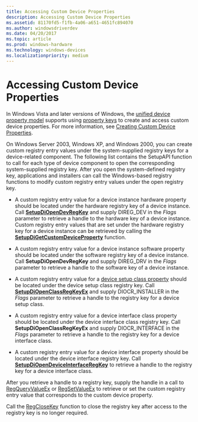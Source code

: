 ```yaml
---
title: Accessing Custom Device Properties
description: Accessing Custom Device Properties
ms.assetid: 81170fd5-f1fb-4a06-a651-4651fc894070
ms.author: windowsdriverdev
ms.date: 04/20/2017
ms.topic: article
ms.prod: windows-hardware
ms.technology: windows-devices
ms.localizationpriority: medium
---
```


# Accessing Custom Device Properties


In Windows Vista and later versions of Windows, the [unified device property model](unified-device-property-model--windows-vista-and-later-.md) supports using [property keys](property-keys.md) to create and access custom device properties. For more information, see [Creating Custom Device Properties](creating-custom-device-properties.md).

On Windows Server 2003, Windows XP, and Windows 2000, you can create custom registry entry values under the system-supplied registry keys for a device-related component. The following list contains the SetupAPI function to call for each type of device component to open the corresponding system-supplied registry key. After you open the system-defined registry key, applications and installers can call the Windows-based registry functions to modify custom registry entry values under the open registry key.

-   A custom registry entry value for a device instance hardware property should be located under the hardware registry key of a device instance. Call [**SetupDiOpenDevRegKey**](https://msdn.microsoft.com/library/windows/hardware/ff552079) and supply DIREG_DEV in the *Flags* parameter to retrieve a handle to the hardware key of a device instance. Custom registry entry values that are set under the hardware registry key for a device instance can be retrieved by calling the [**SetupDiGetCustomDeviceProperty**](https://msdn.microsoft.com/library/windows/hardware/ff551099) function.

-   A custom registry entry value for a device instance software property should be located under the software registry key of a device instance. Call **SetupDiOpenDevRegKey** and supply DIREG_DRV in the *Flags* parameter to retrieve a handle to the software key of a device instance.

-   A custom registry entry value for a [device setup class property](accessing-device-setup-class-properties.md) should be located under the device setup class registry key. Call [**SetupDiOpenClassRegKeyEx**](https://msdn.microsoft.com/library/windows/hardware/ff552067) and supply DIOCR_INSTALLER in the *Flags* parameter to retrieve a handle to the registry key for a device setup class.

-   A custom registry entry value for a device interface class property should be located under the device interface class registry key. Call **SetupDiOpenClassRegKeyEx** and supply DIOCR_INTERFACE in the *Flags* parameter to retrieve a handle to the registry key for a device interface class.

-   A custom registry entry value for a device interface property should be located under the device interface registry key. Call [**SetupDiOpenDeviceInterfaceRegKey**](https://msdn.microsoft.com/library/windows/hardware/ff552075) to retrieve a handle to the registry key for a device interface class.

After you retrieve a handle to a registry key, supply the handle in a call to [RegQueryValueEx](http://go.microsoft.com/fwlink/p/?linkid=95398) or [RegSetValueEx](http://go.microsoft.com/fwlink/p/?linkid=95399) to retrieve or set the custom registry entry value that corresponds to the custom device property.

Call the [RegCloseKey](http://go.microsoft.com/fwlink/p/?linkid=194543) function to close the registry key after access to the registry key is no longer required.

 

 





